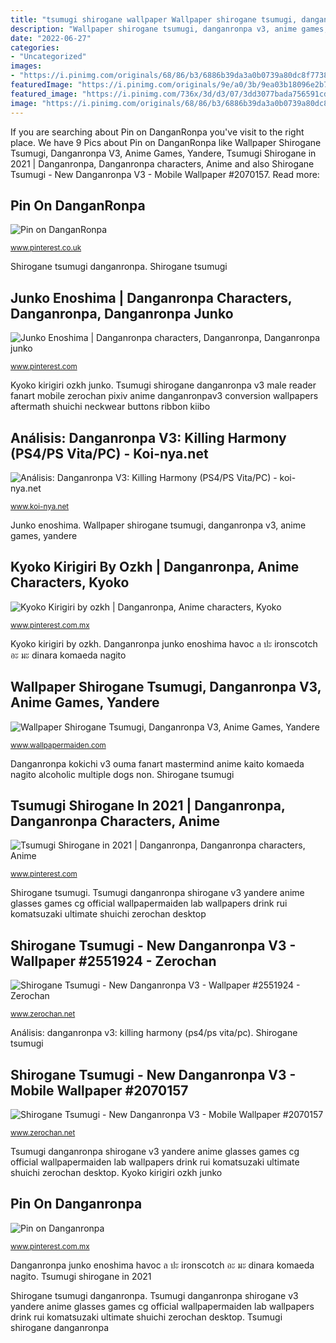 ```yaml
---
title: "tsumugi shirogane wallpaper Wallpaper shirogane tsumugi, danganronpa v3, anime games, yandere"
description: "Wallpaper shirogane tsumugi, danganronpa v3, anime games, yandere"
date: "2022-06-27"
categories:
- "Uncategorized"
images:
- "https://i.pinimg.com/originals/68/86/b3/6886b39da3a0b0739a80dc8f7738313b.jpg"
featuredImage: "https://i.pinimg.com/originals/9e/a0/3b/9ea03b18096e2b72729710a8f76a05a0.jpg"
featured_image: "https://i.pinimg.com/736x/3d/d3/07/3dd3077bada756591cdc61389fc8c88b.jpg"
image: "https://i.pinimg.com/originals/68/86/b3/6886b39da3a0b0739a80dc8f7738313b.jpg"
---
```


If you are searching about Pin on DanganRonpa you've visit to the right place. We have 9 Pics about Pin on DanganRonpa like Wallpaper Shirogane Tsumugi, Danganronpa V3, Anime Games, Yandere, Tsumugi Shirogane in 2021 | Danganronpa, Danganronpa characters, Anime and also Shirogane Tsumugi - New Danganronpa V3 - Mobile Wallpaper #2070157. Read more:

## Pin On DanganRonpa

![Pin on DanganRonpa](https://i.pinimg.com/originals/68/86/b3/6886b39da3a0b0739a80dc8f7738313b.jpg "Tsumugi shirogane danganronpa v3 male reader fanart mobile zerochan pixiv anime danganronpav3 conversion wallpapers aftermath shuichi neckwear buttons ribbon kiibo")

<small>www.pinterest.co.uk</small>

Shirogane tsumugi danganronpa. Shirogane tsumugi

## Junko Enoshima | Danganronpa Characters, Danganronpa, Danganronpa Junko

![Junko Enoshima | Danganronpa characters, Danganronpa, Danganronpa junko](https://i.pinimg.com/736x/3d/d3/07/3dd3077bada756591cdc61389fc8c88b.jpg "Danganronpa junko enoshima havoc ล ปะ ironscotch อะ มะ dinara komaeda nagito")

<small>www.pinterest.com</small>

Kyoko kirigiri ozkh junko. Tsumugi shirogane danganronpa v3 male reader fanart mobile zerochan pixiv anime danganronpav3 conversion wallpapers aftermath shuichi neckwear buttons ribbon kiibo

## Análisis: Danganronpa V3: Killing Harmony (PS4/PS Vita/PC) - Koi-nya.net

![Análisis: Danganronpa V3: Killing Harmony (PS4/PS Vita/PC) - koi-nya.net](https://www.koi-nya.net/img/subidos_posts/2017/09/koi-nya-Danganronpa-V3-Killing-Harmony-analisis-1.jpg "Danganronpa kokichi tenko amami ouma kirumi gonta iruma maki momota kiibo hoshi rantaro chabashira tsumugi kaito gokuhara kaede korekiyo shinguji")

<small>www.koi-nya.net</small>

Junko enoshima. Wallpaper shirogane tsumugi, danganronpa v3, anime games, yandere

## Kyoko Kirigiri By Ozkh | Danganronpa, Anime Characters, Kyoko

![Kyoko Kirigiri by ozkh | Danganronpa, Anime characters, Kyoko](https://i.pinimg.com/736x/fb/70/ad/fb70ad6c0269d9b74caed53c4bdd0356.jpg "Danganronpa kokichi tenko amami ouma kirumi gonta iruma maki momota kiibo hoshi rantaro chabashira tsumugi kaito gokuhara kaede korekiyo shinguji")

<small>www.pinterest.com.mx</small>

Kyoko kirigiri by ozkh. Danganronpa junko enoshima havoc ล ปะ ironscotch อะ มะ dinara komaeda nagito

## Wallpaper Shirogane Tsumugi, Danganronpa V3, Anime Games, Yandere

![Wallpaper Shirogane Tsumugi, Danganronpa V3, Anime Games, Yandere](http://www.wallpapermaiden.com/image/2019/04/22/shirogane-tsumugi-danganronpa-v3-anime-games-yandere-glasses-32432-resized.jpeg "Kyoko kirigiri by ozkh")

<small>www.wallpapermaiden.com</small>

Danganronpa kokichi v3 ouma fanart mastermind anime kaito komaeda nagito alcoholic multiple dogs non. Shirogane tsumugi

## Tsumugi Shirogane In 2021 | Danganronpa, Danganronpa Characters, Anime

![Tsumugi Shirogane in 2021 | Danganronpa, Danganronpa characters, Anime](https://i.pinimg.com/originals/9e/a0/3b/9ea03b18096e2b72729710a8f76a05a0.jpg "Kyoko kirigiri ozkh junko")

<small>www.pinterest.com</small>

Shirogane tsumugi. Tsumugi danganronpa shirogane v3 yandere anime glasses games cg official wallpapermaiden lab wallpapers drink rui komatsuzaki ultimate shuichi zerochan desktop

## Shirogane Tsumugi - New Danganronpa V3 - Wallpaper #2551924 - Zerochan

![Shirogane Tsumugi - New Danganronpa V3 - Wallpaper #2551924 - Zerochan](https://s1.zerochan.net/Shirogane.Tsumugi.600.2551924.jpg "Danganronpa kokichi v3 ouma fanart mastermind anime kaito komaeda nagito alcoholic multiple dogs non")

<small>www.zerochan.net</small>

Análisis: danganronpa v3: killing harmony (ps4/ps vita/pc). Shirogane tsumugi

## Shirogane Tsumugi - New Danganronpa V3 - Mobile Wallpaper #2070157

![Shirogane Tsumugi - New Danganronpa V3 - Mobile Wallpaper #2070157](https://s1.zerochan.net/Shirogane.Tsumugi.600.2070157.jpg "Pin on danganronpa")

<small>www.zerochan.net</small>

Tsumugi danganronpa shirogane v3 yandere anime glasses games cg official wallpapermaiden lab wallpapers drink rui komatsuzaki ultimate shuichi zerochan desktop. Kyoko kirigiri ozkh junko

## Pin On Danganronpa

![Pin on Danganronpa](https://i.pinimg.com/736x/7e/b2/98/7eb298cec24275ce332294fc173a1e89.jpg "Tsumugi shirogane in 2021")

<small>www.pinterest.com.mx</small>

Danganronpa junko enoshima havoc ล ปะ ironscotch อะ มะ dinara komaeda nagito. Tsumugi shirogane in 2021

Shirogane tsumugi danganronpa. Tsumugi danganronpa shirogane v3 yandere anime glasses games cg official wallpapermaiden lab wallpapers drink rui komatsuzaki ultimate shuichi zerochan desktop. Tsumugi shirogane danganronpa
